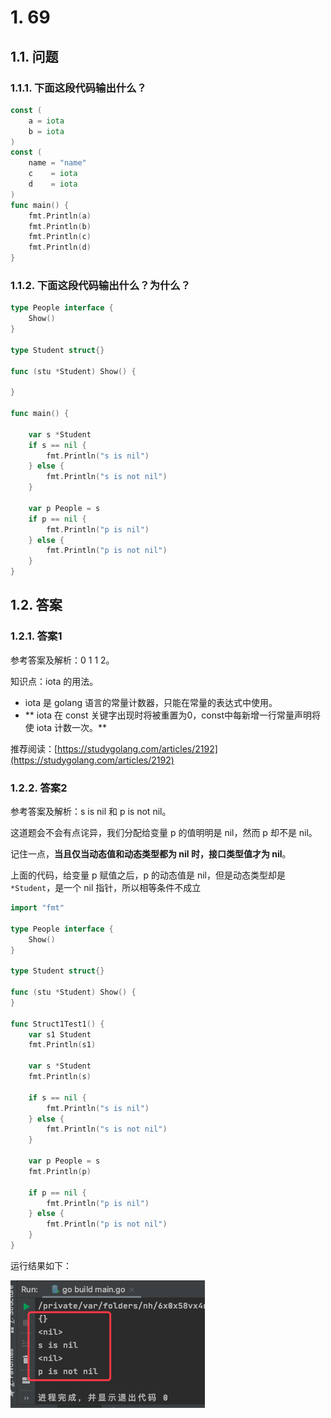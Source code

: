 # 1. 69

## 1.1. 问题

### 1.1.1. 下面这段代码输出什么？

```go
const (
    a = iota
    b = iota
)
const (
    name = "name"
    c    = iota
    d    = iota
)
func main() {
    fmt.Println(a)
    fmt.Println(b)
    fmt.Println(c)
    fmt.Println(d)
}
```

### 1.1.2. 下面这段代码输出什么？为什么？

```go
type People interface {
    Show()
}

type Student struct{}

func (stu *Student) Show() {

}

func main() {

    var s *Student
    if s == nil {
        fmt.Println("s is nil")
    } else {
        fmt.Println("s is not nil")
    }
    
    var p People = s
    if p == nil {
        fmt.Println("p is nil")
    } else {
        fmt.Println("p is not nil")
    }
}
```

## 1.2. 答案

### 1.2.1. 答案1

参考答案及解析：0 1 1 2。

知识点：iota 的用法。

* iota 是 golang 语言的常量计数器，只能在常量的表达式中使用。
* ** iota 在 const 关键字出现时将被重置为0，const中每新增一行常量声明将使 iota 计数一次。**

推荐阅读：[https://studygolang.com/articles/2192](https://studygolang.com/articles/2192)

### 1.2.2. 答案2

参考答案及解析：s is nil 和 p is not nil。

这道题会不会有点诧异，我们分配给变量 p 的值明明是 nil，然而 p 却不是 nil。

记住一点，**当且仅当动态值和动态类型都为 nil 时，接口类型值才为 nil**。

上面的代码，给变量 p 赋值之后，p 的动态值是 nil，但是动态类型却是 `*Student`，是一个 nil 指针，所以相等条件不成立


```go
import "fmt"

type People interface {
	Show()
}

type Student struct{}

func (stu *Student) Show() {
}

func Struct1Test1() {
	var s1 Student
	fmt.Println(s1)

	var s *Student
	fmt.Println(s)

	if s == nil {
		fmt.Println("s is nil")
	} else {
		fmt.Println("s is not nil")
	}

	var p People = s
	fmt.Println(p)

	if p == nil {
		fmt.Println("p is nil")
	} else {
		fmt.Println("p is not nil")
	}
}
```

运行结果如下：

![](pics/20210527151508066_102890587.png)